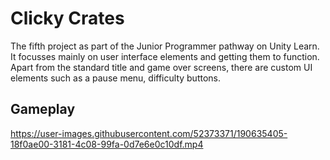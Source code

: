 # Clicky Crates
 
The fifth project as part of the Junior Programmer pathway on Unity Learn. It focusses mainly on user interface elements and getting them to function. Apart from the standard title and game over screens, there are custom UI elements such as a pause menu, difficulty buttons.

## Gameplay


https://user-images.githubusercontent.com/52373371/190635405-18f0ae00-3181-4c08-99fa-0d7e6e0c10df.mp4

